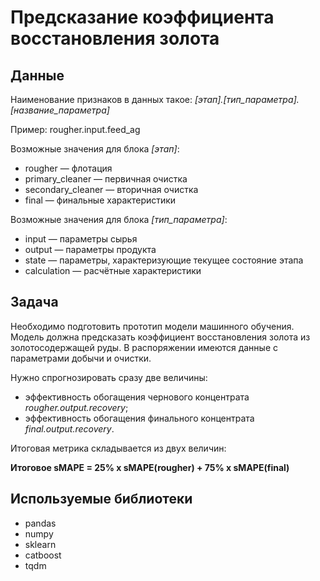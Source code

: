 # Предсказание коэффициента восстановления золота


## Данные

Наименование признаков в данных такое: *[этап].[тип_параметра].[название_параметра]*

Пример: rougher.input.feed_ag

Возможные значения для блока *[этап]*:
* rougher — флотация
* primary_cleaner — первичная очистка
* secondary_cleaner — вторичная очистка
* final — финальные характеристики

Возможные значения для блока *[тип_параметра]*:
* input — параметры сырья
* output — параметры продукта
* state — параметры, характеризующие текущее состояние этапа
* calculation — расчётные характеристики

## Задача

Необходимо подготовить прототип модели машинного обучения. Модель должна предсказать коэффициент восстановления золота из золотосодержащей руды. В распоряжении имеются данные с параметрами добычи и очистки. 

Нужно спрогнозировать сразу две величины:
* эффективность обогащения чернового концентрата *rougher.output.recovery*;
* эффективность обогащения финального концентрата *final.output.recovery*.


Итоговая метрика складывается из двух величин:

**Итоговое sMAPE = 25% x sMAPE(rougher) + 75% x sMAPE(final)**

## Используемые библиотеки
* pandas
* numpy
* sklearn
* catboost
* tqdm
